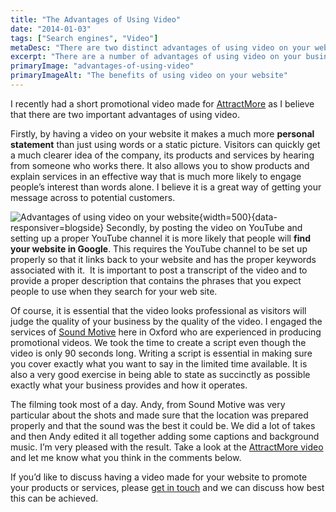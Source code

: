 ```yaml
---
title: "The Advantages of Using Video"
date: "2014-01-03"
tags: ["Search engines", "Video"]
metaDesc: "There are two distinct advantages of using video on your web site. It helps in engaging visitors and assists the search engines in finding your site."
excerpt: "There are a number of advantages of using video on your business website. Not only does it help make a stronger connection with site visitors it can help improve search engine rankings. However, it needs to be done properly and that is the subject of this post."
primaryImage: "advantages-of-using-video"
primaryImageAlt: "The benefits of using video on your website"
---
```


I recently had a short promotional video made for [AttractMore](https://www.attractmore.uk/) as I believe that there are two important advantages of using video.

Firstly, by having a video on your website it makes a much more **personal statement** than just using words or a static picture. Visitors can quickly get a much clearer idea of the company, its products and services by hearing from someone who works there. It also allows you to show products and explain services in an effective way that is much more likely to engage people’s interest than words alone. I believe it is a great way of getting your message across to potential customers.

![Advantages of using video on your website](/optim/blog/advantages-of-using-video.jpg){width=500}{data-responsiver=blogside}
Secondly, by posting the video on YouTube and setting up a proper YouTube channel it is more likely that people will **find your website in Google**. This requires the YouTube channel to be set up properly so that it links back to your website and has the proper keywords associated with it.  It is important to post a transcript of the video and to provide a proper description that contains the phrases that you expect people to use when they search for your web site.

Of course, it is essential that the video looks professional as visitors will judge the quality of your business by the quality of the video. I engaged the services of [Sound Motive](https://www.soundmotive.tv/) here in Oxford who are experienced in producing promotional videos. We took the time to create a script even though the video is only 90 seconds long. Writing a script is essential in making sure you cover exactly what you want to say in the limited time available. It is also a very good exercise in being able to state as succinctly as possible exactly what your business provides and how it operates.

The filming took most of a day. Andy, from Sound Motive was very particular about the shots and made sure that the location was prepared properly and that the sound was the best it could be. We did a lot of takes and then Andy edited it all together adding some captions and background music. I’m very pleased with the result. Take a look at the [AttractMore video](https://www.youtube.com/watch?v=mMofqKcKk2Q) and let me know what you think in the comments below.

If you’d like to discuss having a video made for your website to promote your products or services, please [get in touch](/contact/) and we can discuss how best this can be achieved.
